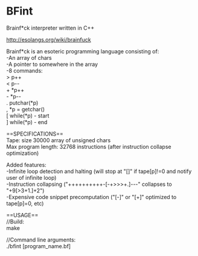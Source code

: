 BFint   
=====   
   
Brainf*ck interpreter written in C++  
 
http://esolangs.org/wiki/brainfuck  
  
Brainf*ck is an esoteric programming language consisting of:  
-An array of chars   
-A pointer to somewhere in the array   
-8 commands:   
		 	>		p++    
			<		p--     
			+		*p++     
			-		*p--     
			.		putchar(*p)     
			,		*p = getchar()     
			[		while(*p) - start     
			]		while(*p) - end     

==SPECIFICATIONS==   
Tape: size 30000 array of unsigned chars   
Max program length: 32768 instructions (after instruction collapse optimization)   
   
Added features:   
-Infinite loop detection and halting (will stop at "[]" if tape[p]!=0 and notify user of infinite loop)      
-Instruction collapsing ("++++++++++-[-+>>>+.]---" collapses to "+9[>3+1.]+2")      
-Expensive code snippet precomputation ("[-]" or "[+]" optimized to tape[p]=0, etc)      
      
==USAGE==      
//Build:      
make      
      
//Command line arguments:      
./bfint [program_name.bf]     
      